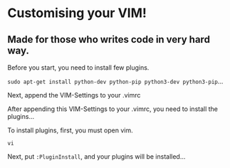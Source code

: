 # Customising your VIM!
## Made for those who writes code in very hard way.

Before you start, you need to install few plugins.

`sudo apt-get install python-dev python-pip python3-dev python3-pip`...


Next, append the VIM-Settings to your .vimrc

After appending this VIM-Settings to your .vimrc, you need to install the plugins...


To install plugins, first, you must open vim.

`vi`

Next, put `:PluginInstall`, and your plugins will be installed...
